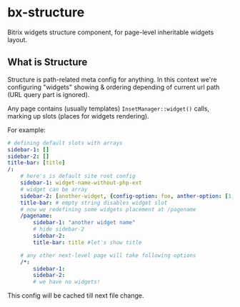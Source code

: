 bx-structure
============

Bitrix widgets structure component, for page-level inheritable widgets layout.

## What is Structure

Structure is path-related meta config for anything. In this context we're configuring "widgets" showing & ordering depending of current url path (URL query part is ignored).

Any page contains (usually templates) `InsetManager::widget()` calls, marking up slots  (places for widgets rendering).

For example:

~~~yaml
# defining default slots with arrays
sidebar-1: []
sidebar-2: []
title-bar: [title]
/:
	# here's is default site root config
	sidebar-1: widget-name-without-php-ext
	# widget can be array
	sidebar-2: [another-widget, {config-option: foo, anther-option: [1,2,3]}]
	title-bar: # empty string disables widget slot
	# now we redefining some widgets placement at /pagename
	/pagename:
		sidebar-1: "another widget name"
		# hide sidebar-2
		sidebar-2:
		title-bar: title #let's show title

	# any other next-level page will take following options
	/*:
		sidebar-1:
		sidebar-2:
		# we have no widgets!
~~~

This config will be cached till next file change.
